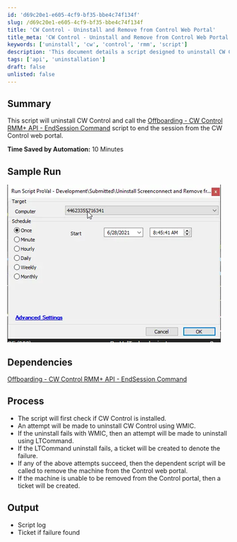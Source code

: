 ```yaml
---
id: 'd69c20e1-e605-4cf9-bf35-bbe4c74f134f'
slug: /d69c20e1-e605-4cf9-bf35-bbe4c74f134f
title: 'CW Control - Uninstall and Remove from Control Web Portal'
title_meta: 'CW Control - Uninstall and Remove from Control Web Portal'
keywords: ['uninstall', 'cw', 'control', 'rmm', 'script']
description: 'This document details a script designed to uninstall CW Control and utilize the Offboarding - CW Control RMM+ API - EndSession Command to terminate the session from the CW Control web portal, saving approximately 10 minutes through automation.'
tags: ['api', 'uninstallation']
draft: false
unlisted: false
---
```


## Summary

This script will uninstall CW Control and call the [Offboarding - CW Control RMM+ API - EndSession Command](/docs/6357c957-b5b6-42eb-aacc-f4f2a12d3021) script to end the session from the CW Control web portal.

**Time Saved by Automation:** 10 Minutes

## Sample Run

![Sample Run](../../../static/img/docs/d69c20e1-e605-4cf9-bf35-bbe4c74f134f/image_1.webp)

## Dependencies

[Offboarding - CW Control RMM+ API - EndSession Command](/docs/6357c957-b5b6-42eb-aacc-f4f2a12d3021)

## Process

- The script will first check if CW Control is installed.
- An attempt will be made to uninstall CW Control using WMIC.
- If the uninstall fails with WMIC, then an attempt will be made to uninstall using LTCommand.
- If the LTCommand uninstall fails, a ticket will be created to denote the failure.
- If any of the above attempts succeed, then the dependent script will be called to remove the machine from the Control web portal.
- If the machine is unable to be removed from the Control portal, then a ticket will be created.

## Output

- Script log
- Ticket if failure found